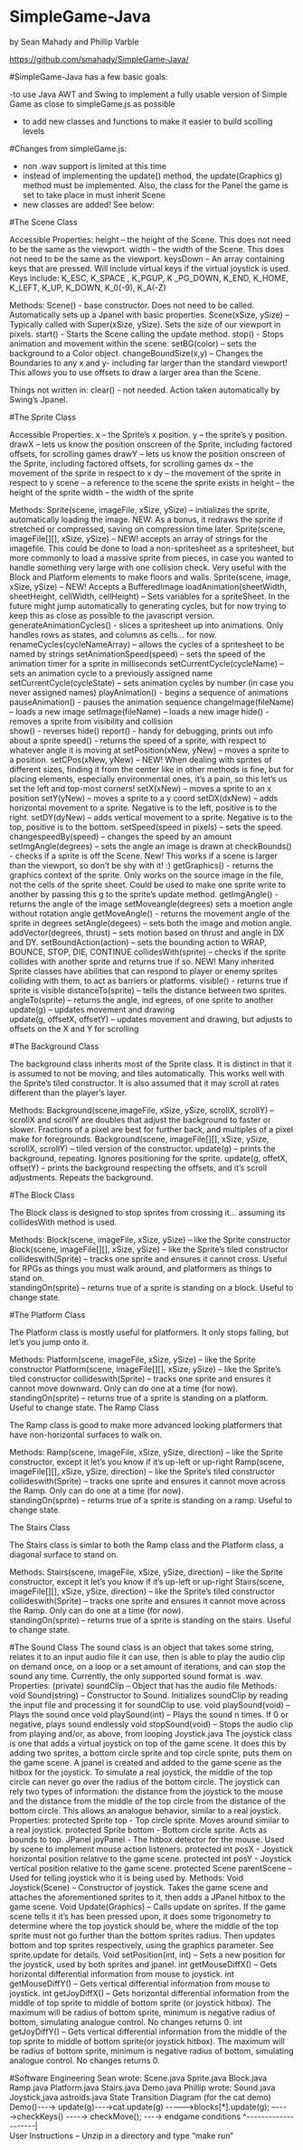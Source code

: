 # SimpleGame-Java

by Sean Mahady and Phillip Varble

https://github.com/smahady/SimpleGame-Java/

#SimpleGame-Java has a few basic goals:


-to use Java AWT and Swing to implement a fully usable version of Simple Game as close to simpleGame.js as possible
- to add new classes and functions to make it easier to build scolling levels

#Changes from simpleGame.js:

- non .wav support is limited at this time
- instead of implementing the update() method, the update(Graphics g) method must be implemented. Also, the class for the Panel the game is set to take place in must inherit Scene
- new classes are added! See below:


#The Scene Class

Accessible Properties:
height – the height of the Scene. This does not need to be the same as the viewport.
width – the width of the Scene. This does not need to be the same as the viewport.
keysDown – An array containing keys that are pressed. Will include virtual keys if the virtual joystick is used. 
	Keys include: K_ESC, K_SPACE , K_PGUP,  K _PG_DOWN, K_END, K_HOME, K_LEFT, K_UP, K_DOWN, K_0(-9), K_A(-Z)

Methods:
Scene() - base constructor. Does not need to be called. Automatically sets up a Jpanel with basic properties.
Scene(xSize, ySize) – Typically called with Super(xSize, ySize). Sets the size of our viewport in pixels. 
start() - Starts the Scene calling the update method. 
stop() - Stops animation and movement within the scene. 
setBG(color) – sets the background to a Color object.
changeBoundSize(x,y) – Changes the Boundaries to any x and y- including far larger than the standard viewport! This allows you to use offsets to draw a larger area than the Scene. 


Things not written in:
clear() - not needed. Action taken automatically by Swing’s Jpanel. 

#The Sprite Class

Accessible Properties:
x – the Sprite’s x position. 
y – the sprite’s y position.
drawX – lets us know the position onscreen of the Sprite, including factored offsets, for scrolling games
drawY – lets us know the position onscreen of the Sprite, including factored offsets, for scrolling games
dx – the movement of the sprite in respect to x
dy – the movement of the sprite in respect to y
scene – a reference to the scene the sprite exists in
height – the height of the sprite
width – the width of the sprite


Methods:
Sprite(scene, imageFile, xSize, ySize) – initializes the sprite, automatically loading the image. NEW: As a bonus, it redraws the sprite if stretched or compressed, saving on compression time later. 
Sprite(scene, imageFile[][], xSize, ySize) – NEW! accepts an array of strings for the imagefile. This could be done to load a non-spritesheet as a spritesheet, but more commonly to load a massive sprite from pieces, in case you wanted to handle something very large with one collision check. Very useful with the Block and Platform elements to make floors and walls. 
Sprite(scene, image, xSize, ySize) – NEW! Accepts a BufferedImage
loadAnimation(sheetWidth, sheetHeight, cellWidth, cellHeight) – Sets variables for a spriteSheet. In the future might jump automatically to generating cycles, but for now trying to keep this as close as possible to the javascript version.
 generateAnimationCycles() - slices a spritesheet up into animations. Only handles rows as states, and columns as cells… for now.
renameCycles(cycleNameArray) – allows the cycles of a spritesheet to be named by strings
setAnimationSpeed(speed) – sets the speed of the animation timer for a sprite in milliseconds
setCurrentCycle(cycleName) – sets an animation cycle to a previously assigned name
setCurrentCycle(cycleState) – sets animation cycles by number (in case you never assigned names) 
playAnimation() - begins a sequence of animations
pauseAnimation() - pauses the animation sequence
changeImage(fileName) – loads a new image
setImage(fileName) – loads a new image
hide() -  removes a sprite from visibility and collision 	
show() - reverses hide()
report() - handy for debugging, prints out info about a sprite
speed() - returns the speed of a sprite, with respect to whatever angle it is moving at
setPosition(xNew, yNew) – moves a sprite to a position.
setCPos(xNew, yNew) – NEW! When dealing with sprites of different sizes, finding it from the center like in other methods is fine, but for placing elements, especially environmental ones, it’s a pain, so this let’s us set the left and top-most corners!
setX(xNew) – moves a sprite to an x position
setY(yNew) – moves a sprite to a y coord
setDX(dxNew) – adds horizontal movement to a sprite. Negative is to the left, positive is to the right.
setDY(dyNew) – adds vertical movement to a sprite. Negative is to the top, positive is to the bottom.
setSpeed(speed in pixels) – sets the speed.
changespeedBy(speed) – changes the speed by an amount
setImgAngle(degrees) – sets the angle an image is drawn at
checkBounds() - checks if a sprite is off the Scene. New! This works if a scene is larger than the viewport, so don’t be shy with it! :)
getGraphics() - returns the graphics context of the sprite. Only works on the source image in the file, not the cells of the sprite sheet. Could be used to make one sprite write to another by passing this g to the sprite’s update method. 
getImgAngle() - returns the angle of the image
setMoveangle(degrees) sets a moetion angle without rotation angle
getMoveAngle() - returns the movement angle of the sprite in degrees
setAngle(degees) – sets both the image and motion angle. 
addVector(degrees, thrust) – sets motion based on thrust and angle in DX and DY. 
setBoundAction(action) – sets the bounding action to WRAP, BOUNCE, STOP, DIE, CONTINUE
collidesWith(sprite) – checks if the sprite collides with another sprite and returns true if so. NEW! Many inherited Sprite classes have abilities that can respond to player or enemy sprites colliding with them, to act as barriers or platforms. 
visible() - returns true if sprite is visible
distanceTo(sprite) – tells the distance between two sprites.
angleTo(sprite) – returns the angle, ind egrees, of one sprite to another
update(g) – updates movement and drawing	
update(g, offsetX, offsetY) – updates movement and drawing, but adjusts to offsets on the X and Y for scrolling

#The Background Class

The background class inherits most of the Sprite class. It is distinct in that it is assumed to not be moving, and tiles automatically. This works well with the Sprite’s tiled constructor. It is also assumed that it may scroll at rates different than the player’s layer. 

Methods:
Background(scene,imageFile, xSize, ySize, scrollX, scrollY) – scrollX and scrollY are doubles that adjust the background to faster or slower. Fractions of a pixel are best for further back, and multiples of a pixel make for foregrounds. 
Background(scene, imageFile[][], xSize, ySize, scrollX, scrollY) – tiled version of the constructor. 
update(g) – prints the background, repeating. Ignores positioning for the sprite.
update(g, offetX, offsetY) – prints the background respecting the offsets, and it’s scroll adjustments. Repeats the background.

#The Block Class

The Block class is designed to stop sprites from crossing it… assuming its collidesWith method is used. 

Methods:
Block(scene, imageFile, xSize, ySize) – like the Sprite constructor
Block(scene, imageFile[][], xSize, ySize) – like the Sprite’s tiled constructor
collideswith(Sprite) – tracks one sprite and ensures it cannot cross. Useful for RPGs as things you must walk around, and platformers as things to stand on.  
standingOn(sprite) – returns true of a sprite is standing on a block. Useful to change state. 

#The Platform Class

The Platform class is mostly useful for platformers. It only stops falling, but let’s you jump onto it.  

Methods:
Platform(scene, imageFile, xSize, ySize) – like the Sprite constructor
Platform(scene, imageFile[][], xSize, ySize) – like the Sprite’s tiled constructor
collideswith(Sprite) – tracks one sprite and ensures it cannot move downward. Only can do one at a time (for now).   
standingOn(sprite) – returns true of a sprite is standing on a platform. Useful to change state.
The Ramp Class

The Ramp class is good to make more advanced looking platformers that have non-horizontal surfaces to walk on.  

Methods:
Ramp(scene, imageFile, xSize, ySize, direction) – like the Sprite constructor, except it let’s you know if it’s up-left or up-right
Ramp(scene, imageFile[][], xSize, ySize, direction) – like the Sprite’s tiled constructor
collideswith(Sprite) – tracks one sprite and ensures it cannot move across the Ramp. Only can do one at a time (for now).   
standingOn(sprite) – returns true of a sprite is standing on a ramp. Useful to change state. 

The Stairs Class

The Stairs class is simlar to both the Ramp class and the Platform class, a diagonal surface to stand on.   

Methods:
Stairs(scene, imageFile, xSize, ySize, direction) – like the Sprite constructor, except it let’s you know if it’s up-left or up-right
Stairs(scene, imageFile[][], xSize, ySize, direction) – like the Sprite’s tiled constructor
collideswith(Sprite) – tracks one sprite and ensures it cannot move across the Ramp. Only can do one at a time (for now).   
standingOn(sprite) – returns true of a sprite is standing on the stairs. Useful to change state. 

#The Sound Class
The sound class is an object that takes some string, relates it to an input audio file it can use, then is able to play the audio clip on demand once, on a loop or a set amount of iterations, and can stop the sound any time. Currently, the only supported sound format is .wav.
Properties:
(private) soundClip – Object that has the audio file
Methods:
void Sound(string) – Constructor to Sound. Initializes soundClip by reading the input file and processing it for soundClip to use.
void playSound(void) – Plays the sound once
void playSound(int) – Plays the sound n times. If 0 or negative, plays sound endlessly
void stopSound(void) – Stops the audio clip from playing and/or, as above, from looping
Joystick.java
The joystick class is one that adds a virtual joystick on top of the game scene. It does this by adding two sprites, a bottom circle sprite and top circle sprite, puts them on the game scene. A jpanel is created and added to the game scene as the hitbox for the joystick. To simulate a real joystick, the middle of the top circle can never go over the radius of the bottom circle. The joystick can rely two types of information: the distance from the joystick to the mouse and the distance from the middle of the top circle from the distance of the bottom circle. This allows an analogue behavior, similar to a real joystick.
Properties:
protected Sprite top - Top circle sprite. Moves around similar to a real joystick.
protected Sprite bottom - Bottom circle sprite. Acts as bounds to top.
JPanel joyPanel - The hitbox detector for the mouse. Used by scene to implement mouse action listeners.
protected int posX - Joystick horizontal position relative to the game scene.
protected int posY - Joystick vertical position relative to the game scene.
protected Scene parentScene – Used for telling joystick who it is being used by.
Methods:
Void Joystick(Scene) – Constructor of joystick. Takes the game scene and attaches the aforementioned sprites to it, then adds a JPanel hitbox to the game scene.
Void Update(Graphics) – Calls update on sprites. If the game scene tells it it’s has been pressed upon, it does some trigonometry to determine where the top joystick should be, where the middle of the top sprite must not go further than the bottom sprites radius. Then updates bottom and top sprites respectively, using the graphics parameter. See sprite.update for details.
Void setPosition(int, int) – Sets a new position for the joystick, used by both sprites and jpanel.
int getMouseDiffX() – Gets horizontal differential information from mouse to joystick.
int getMouseDiffY() – Gets vertical differential information from mouse to joystick.
int getJoyDiffX() – Gets horizontal differential information from the middle of top sprite to middle of bottom sprite (or joystick hitbox). The maximum will be radius of bottom sprite, minimum is negative radius of bottom, simulating analogue control. No changes returns 0.
int getJoyDiffY() – Gets vertical differential information from the middle of the top sprite to middle of bottom sprite(or joystick hitbox). The maximum will be radius of bottom sprite, minimum is negative radius of bottom, simulating analogue control. No changes returns 0.

#Software Engineering 
Sean wrote:
	Scene.java
	Sprite.java
	Block.java
	Ramp.java
	Platform.java
	Stairs.java
	Demo.java
Phillip wrote:
	Sound.java
	Joystick,java
	astroids.java
State Transition Diagram 
(for the cat demo)
Demo()---→ update(g)---→cat.update(g)
			----->blocks[*].update(g);
			–---→checkKeys()
			----→ checkMove(); ---→ endgame conditions
		^--------------------|			
User Instructions – Unzip in a directory and type “make run”

